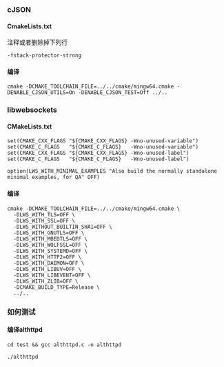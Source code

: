 ### cJSON

#### CmakeLists.txt

注释或者删除掉下列行

```
-fstack-protector-strong
```

#### 编译

```
cmake -DCMAKE_TOOLCHAIN_FILE=../../cmake/mingw64.cmake -DENABLE_CJSON_UTILS=On -DENABLE_CJSON_TEST=Off ../..
```

### libwebsockets

#### CMakeLists.txt

```
set(CMAKE_CXX_FLAGS "${CMAKE_CXX_FLAGS} -Wno-unused-variable")
set(CMAKE_C_FLAGS   "${CMAKE_C_FLAGS}   -Wno-unused-variable")
set(CMAKE_CXX_FLAGS "${CMAKE_CXX_FLAGS} -Wno-unused-label")
set(CMAKE_C_FLAGS   "${CMAKE_C_FLAGS}   -Wno-unused-label")

option(LWS_WITH_MINIMAL_EXAMPLES "Also build the normally standalone minimal examples, for QA" OFF)
```

#### 编译

```
cmake -DCMAKE_TOOLCHAIN_FILE=../../cmake/mingw64.cmake \
  -DLWS_WITH_TLS=OFF \
  -DLWS_WITH_SSL=OFF \
  -DLWS_WITHOUT_BUILTIN_SHA1=OFF \
  -DLWS_WITH_GNUTLS=OFF \
  -DLWS_WITH_MBEDTLS=OFF \
  -DLWS_WITH_WOLFSSL=OFF \
  -DLWS_WITH_SYSTEMD=OFF \
  -DLWS_WITH_HTTP2=OFF \
  -DLWS_WITH_DAEMON=OFF \
  -DLWS_WITH_LIBUV=OFF \
  -DLWS_WITH_LIBEVENT=OFF \
  -DLWS_WITH_ZLIB=OFF \
  -DCMAKE_BUILD_TYPE=Release \
  ../..
```

### 如何测试

#### 编译althttpd

```
cd test && gcc althttpd.c -o althttpd

./althttpd
```

